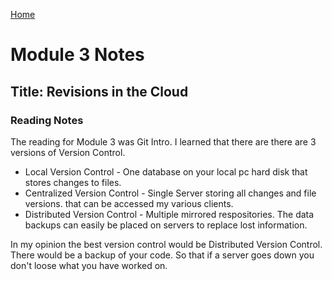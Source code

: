 [Home](https://pmargellos.github.io/reading-notes)

# Module 3 Notes
## Title: Revisions in the Cloud
### Reading Notes

The reading for Module 3 was Git Intro.
I learned that there are there are 3 versions of Version Control.
- Local Version Control - One database on your local pc hard disk that stores changes to files.
- Centralized Version Control - Single Server storing all changes and file versions. that can be accessed my various clients.
- Distributed Version Control - Multiple mirrored respositories. The data backups can easily be placed on servers to replace lost information.

In my opinion the best version control would be Distributed Version Control. There would be a backup of your code. So that if a server goes down you don't loose what you have worked on.

